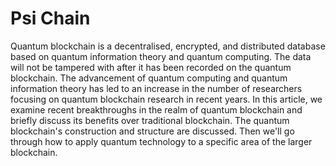# **Psi Chain**

Quantum blockchain is a decentralised, encrypted, and distributed database based on quantum information theory and quantum computing. The data will not be tampered with after it has been recorded on the quantum blockchain. The advancement of quantum computing and quantum information theory has led to an increase in the number of researchers focusing on quantum blockchain research in recent years. In this article, we examine recent breakthroughs in the realm of quantum blockchain and briefly discuss its benefits over traditional blockchain. The quantum blockchain's construction and structure are discussed. Then we'll go through how to apply quantum technology to a specific area of the larger blockchain.